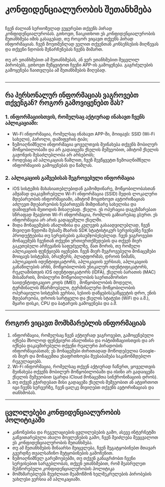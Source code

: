 # კონფიდენციალურობის შეთანხმება
<br>
ჩვენ ძალიან სერიოზულად ვუყურებთ თქვენს პირად კონფიდენციალურობას. გთხოვთ, წაიკითხოთ ეს კონფიდენციალურობის შეთანხმება იმის გასაგებად, თუ როგორ ვიცავთ თქვენს პირად ინფორმაციას. ჩვენ მოუთმენლად ველით თქვენთან კონსენსუსის მიღწევას და თქვენი ნდობის შენარჩუნებას ჩვენს მიმართ.
<br><br>თუ არ ეთანხმებით ამ შეთანხმებას, ან ვერ ეთანხმებით შეცვლილ პირობებს, გთხოვთ შეწყვიტოთ ჩვენი APP-ის გამოყენება. გაგრძელების გამოყენება ჩაითვლება ამ შეთანხმების მიღებად.
<br><br>

***

## რა პერსონალურ ინფორმაციას ვაგროვებთ თქვენგან? როგორ გამოვიყენებთ მას?
### 1. ინფორმაციისთვის, რომელსაც აქტიურად ინახავთ ჩვენს აპლიკაციაში:
   - Wi-Fi ინფორმაცია, რომელსაც ინახავთ APP-ში, მოიცავს: SSID (Wi-Fi სახელი), პაროლი, დაშიფვრის ტიპი;
   - ზემოაღნიშნული ინფორმაცია ყოველთვის შეინახება თქვენს მობილურ მოწყობილობაში და არ გადაიცემა ქსელის მეშვეობით, ამიტომ ქსელის გაჟონვის შესაძლებლობა არ არსებობს;
   - როდესაც ამ აპლიკაციას წაშლით, ჩვენ შევწყვეტთ ზემოაღნიშნული ინფორმაციის გამოყენებას და წაშლას.


### 2. აპლიკაციის გაშვებისას შეგროვებული ინფორმაცია
   - iOS სისტემის მახასიათებლებიდან გამომდინარე, მოწყობილობასთან ამჟამად დაკავშირებული Wi-Fi ინფორმაცია (SSID) შედის ლოკალური მდებარეობის ინფორმაციაში, ამიტომ მოგთხოვთ ავტორიზაციას აძლევთ მდებარეობის ნებართვებს მიმდინარე სახელისა და დაშიფვრის მეთოდის მისაღებად. ქსელი. ეს ოპერაცია დაგეხმარებათ სწრაფად შეავსოთ Wi-Fi ინფორმაცია, რომლის გაზიარებაც გსურთ. ეს ინფორმაცია არ არის გადაცემული ქსელში.
   - შიდა მონაცემების ანალიზისა და კვლევის გასაადვილებლად, ჩვენ მივიღეთ წვდომა მესამე მხარის SDK სტატისტიკურ სერვისებზე ჩვენი პროდუქტებისა თუ სერვისების გასაუმჯობესებლად. ჩვენ ვაგროვებთ მონაცემებს ჩვენთან თქვენი ურთიერთქმედების და თქვენ მიერ გაკეთებული არჩევანის საფუძველზე, მათ შორის, თუ რომელი აპლიკაციის ფუნქციებს იყენებთ. ჩვენ მიერ შეგროვებული მონაცემები მოიცავს სისტემას, ბრაუზერს, პლატფორმას, დროის ნიშანს, აპლიკაციის იდენტიფიკატორს, აპლიკაციის ვერსიას, აპლიკაციის განაწილების არხს, მოწყობილობის უნიკალურ იდენტიფიკატორს, რეკლამისთვის iOS იდენტიფიკატორს (IDFA), ქსელის ბარათის (MAC) მისამართს, მობილური მოწყობილობის საერთაშორისო საიდენტიფიკაციო კოდს (IMEI) , მოწყობილობის მოდელი, ტერმინალის მწარმოებელი, ტერმინალური მოწყობილობის ოპერაციული სისტემის ვერსია, სესიის დაწყების/გაწყვეტის დრო, ენის მდებარეობა, დროის სარტყელი და ქსელის სტატუსი (WiFi და ა.შ.), მყარი დისკი, CPU და ბატარეის გამოყენება და ა.შ.

 

***
## როგორ ვიცავთ მომხმარებლის ინფორმაციას
   1. ინფორმაცია, რომელსაც ჩვენ აქტიურად ვაგროვებთ, გამოყენებული იქნება მხოლოდ ფუნქციური ანალიზისა და ოპტიმიზაციისთვის და არ იქნება დაკავშირებული თქვენი რეალური პირადობის ინფორმაციასთან; ეს მონაცემები ძირითადად მოწოდებულია Google-ის მიერ და მონაცემთა უსაფრთხოება შეესაბამება საკანონმდებლო რეგულაციებს.
   2. Wi-Fi ინფორმაცია, რომელსაც თქვენ აქტიურად ჩაწერთ, ყოველთვის შეინახება თქვენს მობილურ მოწყობილობაში და ისინი არ გადაიცემა ქსელის მეშვეობით (გარდა iCloud მონაცემთა სინქრონიზაციის დროს).
   3. თუ თქვენ გჭირდებათ მისი გადაცემა ქსელის მეშვეობით ან ატვირთოთ იგი ჩვენს სერვერზე, ჩვენ ცალკე მივიღებთ თქვენს ავტორიზაციას და თანხმობას.
***

## ცვლილებები კონფიდენციალურობის პოლიტიკაში
   - კანონებისა და რეგულაციების ცვლილებების გამო, ასევე ინტერნეტში განვითარებული ახალი მოვლენების გამო, ჩვენ შეიძლება შევცვალოთ ეს კონფიდენციალურობის შეთანხმება.
   - თუ ამ შეთანხმების შინაარსი შეიცვლება, ჩვენ შეგატყობინებთ მთავარ გვერდზე თვალსაჩინო შეტყობინების გამოჩენით.
   - ზემოაღნიშნულ გარემოებებში, თუ თქვენ განაგრძობთ ჩვენი სერვისებით სარგებლობას, თქვენ ეთანხმებით, რომ შეასრულეთ შესწორებული კონფიდენციალურობის პოლიტიკა
   - მომხმარებლებს შეუძლიათ შეამოწმონ ხელშეკრულების პირობების უახლესი ვერსია ამ აპლიკაციაში.
